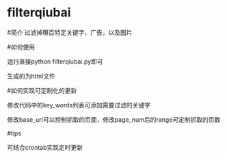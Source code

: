filterqiubai
============

#简介
过滤掉糗百特定关键字，广告，以及图片

#如何使用

运行直接python filterqiubai.py即可

生成的为html文件

#如何实现可定制化的更新

修改代码中的key_words列表可添加需要过滤的关键字

修改base_url可以控制抓取的页面，修改page_num后的range可定制抓取的页数

#tips

可结合crontab实现定时更新
